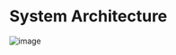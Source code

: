 # System Architecture
![image](https://github.com/Youkwangjin/FullStack/assets/117841714/4b078f02-bc52-48d9-a7bf-21669a725abe)


